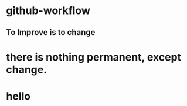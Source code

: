 # github-workflow
## To Improve is to change

# there is nothing permanent, except change.


# hello
